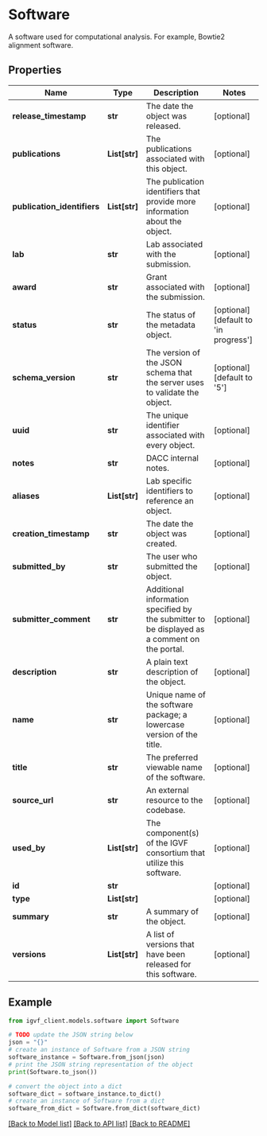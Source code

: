 # Software

A software used for computational  analysis. For example, Bowtie2 alignment software.

## Properties

Name | Type | Description | Notes
------------ | ------------- | ------------- | -------------
**release_timestamp** | **str** | The date the object was released. | [optional] 
**publications** | **List[str]** | The publications associated with this object. | [optional] 
**publication_identifiers** | **List[str]** | The publication identifiers that provide more information about the object. | [optional] 
**lab** | **str** | Lab associated with the submission. | [optional] 
**award** | **str** | Grant associated with the submission. | [optional] 
**status** | **str** | The status of the metadata object. | [optional] [default to 'in progress']
**schema_version** | **str** | The version of the JSON schema that the server uses to validate the object. | [optional] [default to '5']
**uuid** | **str** | The unique identifier associated with every object. | [optional] 
**notes** | **str** | DACC internal notes. | [optional] 
**aliases** | **List[str]** | Lab specific identifiers to reference an object. | [optional] 
**creation_timestamp** | **str** | The date the object was created. | [optional] 
**submitted_by** | **str** | The user who submitted the object. | [optional] 
**submitter_comment** | **str** | Additional information specified by the submitter to be displayed as a comment on the portal. | [optional] 
**description** | **str** | A plain text description of the object. | [optional] 
**name** | **str** | Unique name of the software package; a lowercase version of the title. | [optional] 
**title** | **str** | The preferred viewable name of the software. | [optional] 
**source_url** | **str** | An external resource to the codebase. | [optional] 
**used_by** | **List[str]** | The component(s) of the IGVF consortium that utilize this software. | [optional] 
**id** | **str** |  | [optional] 
**type** | **List[str]** |  | [optional] 
**summary** | **str** | A summary of the object. | [optional] 
**versions** | **List[str]** | A list of versions that have been released for this software. | [optional] 

## Example

```python
from igvf_client.models.software import Software

# TODO update the JSON string below
json = "{}"
# create an instance of Software from a JSON string
software_instance = Software.from_json(json)
# print the JSON string representation of the object
print(Software.to_json())

# convert the object into a dict
software_dict = software_instance.to_dict()
# create an instance of Software from a dict
software_from_dict = Software.from_dict(software_dict)
```
[[Back to Model list]](../README.md#documentation-for-models) [[Back to API list]](../README.md#documentation-for-api-endpoints) [[Back to README]](../README.md)


